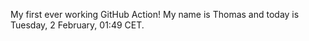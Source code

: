 My first ever working GitHub Action!
My name is Thomas and today is Tuesday, 2 February, 01:49 CET. 
